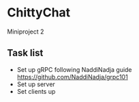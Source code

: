 # ChittyChat
Miniproject 2 



## Task list 
 - Set up gRPC following NaddiNadja guide https://github.com/NaddiNadja/grpc101
  - Set up server 
  - Set clients up 
